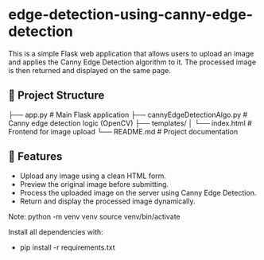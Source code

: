 # edge-detection-using-canny-edge-detection

This is a simple Flask web application that allows users to upload an image and applies the Canny Edge Detection algorithm to it. The processed image is then returned and displayed on the same page.

## 📁 Project Structure

├── app.py # Main Flask application
├── cannyEdgeDetectionAlgo.py # Canny edge detection logic (OpenCV)
├── templates/
│ └── index.html # Frontend for image upload
└── README.md # Project documentation

## 🚀 Features

- Upload any image using a clean HTML form.
- Preview the original image before submitting.
- Process the uploaded image on the server using Canny Edge Detection.
- Return and display the processed image dynamically.

Note: python -m venv venv
      source venv/bin/activate

Install all dependencies with:
- pip install -r requirements.txt
